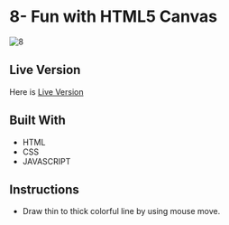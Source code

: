 # 8- Fun with HTML5 Canvas
![8](https://user-images.githubusercontent.com/73752127/103695809-52622680-4fae-11eb-9322-bfc6f1459dc2.PNG)


## Live Version

Here is [Live Version](https://cerensolpan.github.io/JS30_C/08_Fun%20with%20HTML5%20Canvas/index.html)

## Built With
 - HTML 
 - CSS
 - JAVASCRIPT

## Instructions 

 -   Draw thin to thick colorful line by using mouse move.